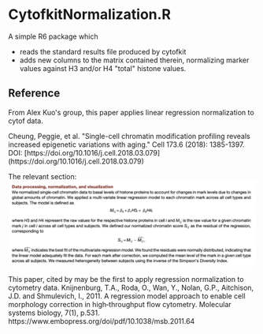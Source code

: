 # CytofkitNormalization.R

A simple R6 package which
 
  - reads the standard results file produced by cytofkit
  - adds new columns to the matrix contained therein, normalizing
    marker values against H3 and/or H4 "total" histone values.
    
## Reference

From Alex Kuo's group, this paper applies linear regression
normalization to cytof data.
<p>
Cheung, Peggie, et al. "Single-cell chromatin modification profiling reveals increased 
epigenetic variations with aging." Cell 173.6 (2018): 1385-1397. 
DOI: [https://doi.org/10.1016/j.cell.2018.03.079](https://doi.org/10.1016/j.cell.2018.03.079)
<p>
The relevant section:
<img
src="https://github.com/paul-shannon/cytofkit-extensions/blob/main/docs/H3H4-regression-normalization-method.png" 
width=800>
<p>
This paper, cited by  may be the first to apply regression normalization to
cytometry data.
Knijnenburg, T.A., Roda, O., Wan, Y., Nolan, G.P., Aitchison, J.D. and
Shmulevich, I., 2011. A regression model approach to enable cell
morphology correction in high‐throughput flow cytometry. Molecular
systems biology, 7(1), p.531. https://www.embopress.org/doi/pdf/10.1038/msb.2011.64

